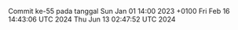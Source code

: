 Commit ke-55 pada tanggal Sun Jan 01 14:00 2023 +0100
Fri Feb 16 14:43:06 UTC 2024
Thu Jun 13 02:47:52 UTC 2024
